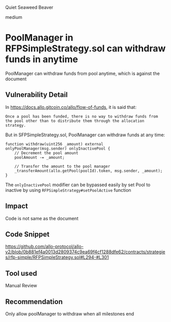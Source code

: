 Quiet Seaweed Beaver

medium

# PoolManager in RFPSimpleStrategy.sol can withdraw funds in anytime
PoolManager can withdraw funds from pool anytime, which is against the document

## Vulnerability Detail
In https://docs.allo.gitcoin.co/allo/flow-of-funds, it is said that:

    Once a pool has been funded, there is no way to withdraw funds from the pool other than to distribute them through the allocation strategy.
But in SFPSimpleStrategy.sol, PoolManager can withdraw funds at any time:

    function withdraw(uint256 _amount) external onlyPoolManager(msg.sender) onlyInactivePool {
        // Decrement the pool amount
        poolAmount -= _amount;

        // Transfer the amount to the pool manager
        _transferAmount(allo.getPool(poolId).token, msg.sender, _amount);
    }
The `onlyInactivePool` modifier can be bypassed easily by set Pool to inactive by using `RFPSimpleStrategy#setPoolActive` function

## Impact
Code is not same as the document

## Code Snippet
https://github.com/allo-protocol/allo-v2/blob/0b881ef4a0013d2809374c9ea69f4cf1288dfe62/contracts/strategies/rfp-simple/RFPSimpleStrategy.sol#L294-#L301

## Tool used
Manual Review

## Recommendation
Only allow poolManager to withdraw when all milestones end